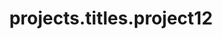 ---
layout: page
title: projects.titles.project12
description: projects.descriptions.project12
img: assets/img/projects/ave.png
redirect: /archive/templates/ave/index.html
importance: 1
category: web-development
---